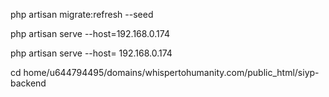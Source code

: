 php artisan migrate:refresh --seed

 php artisan serve --host=192.168.0.174



 php artisan serve --host= 192.168.0.174



 cd home/u644794495/domains/whispertohumanity.com/public_html/siyp-backend
